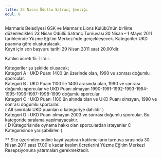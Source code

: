 ```yaml
---
title: 23 Nisan Ödüllü Satranç Şenliği
odul: 0
---
```


Marmaris Belediyesi GSK ve Marmaris Lions Kulübü’nün birlikte düzenledikleri 23 Nisan Ödüllü Satranç Turnuvası 30 Nisan – 1 Mayıs 2011 tarihlerinde Yüzme Eğitim Merkezi’nde gerçekleşecek. Kategoriler UKD puanına göre oluşturulacak.  
Kayıt için son başvuru tarihi 29 Nisan 2011 saat 20.00'dir.  

Katılım ücreti 15 TL'dir.  

Kategoriler şu şekilde oluşacak;  
Kategori A : UKD Puanı 1400 ün üzerinde olan, 1990 ve sonrası doğumlu sporcular.  
Kategori B : UKD Puanı 1100 ile 1400 arasında olan, 1990 ve sonrası doğumlu sporcular ve UKD Puanı olmayan 1990-1991-1992-1993-1994-1995-1996-1997-1998-1999 doğumlu sporcular.  
Kategori C : UKD Puanı 1100 ün altında olan ve UKD Puanı olmayan, 1990 ve sonrası doğumlu sporcular.  
( Alt sınırdaki UKD puanları o kategoriye dahildir )  
Kategori D : UKD Puanı olmayan 2003 ve sonrası doğumlu sporcular. Bu kategoride sıralama yapılmayacaktır.  
( D Kategorisinde oynama hakkı olan sporculardan isteyenler C Kategorisinde yarışabilirler. )  

** Site üzerinden online kayıt yaptıran katılımcıların turnuva sırasında 30 Nisan 2011 saat 17.00'e kadar katılım ücretlerini Yüzme Eğitim Merkezi Resepsiyonuna yatırmaları gerekmektedir.

